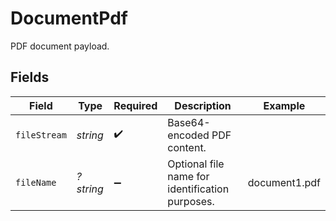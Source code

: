 # DocumentPdf

PDF document payload.


## Fields

| Field                                           | Type                                            | Required                                        | Description                                     | Example                                         |
| ----------------------------------------------- | ----------------------------------------------- | ----------------------------------------------- | ----------------------------------------------- | ----------------------------------------------- |
| `fileStream`                                    | *string*                                        | :heavy_check_mark:                              | Base64-encoded PDF content.                     | <file content in base64 format>                 |
| `fileName`                                      | *?string*                                       | :heavy_minus_sign:                              | Optional file name for identification purposes. | document1.pdf                                   |